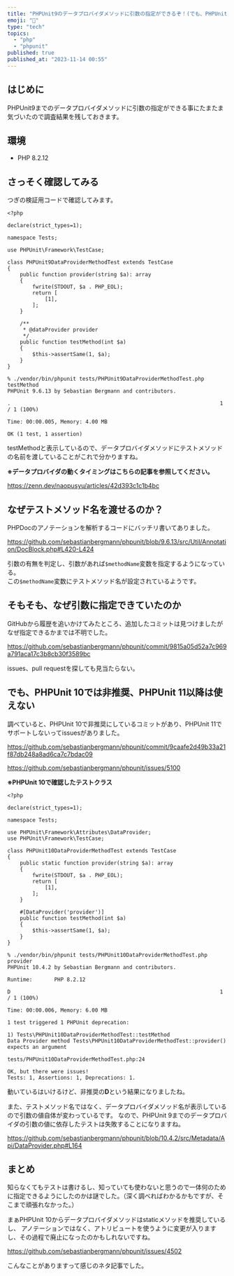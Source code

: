 ```yaml
---
title: "PHPUnit9のデータプロバイダメソッドに引数の指定ができるぞ！(でも、PHPUnit10では非推奨、PHPUnit11以降は使えない)"
emoji: "💨"
type: "tech"
topics:
  - "php"
  - "phpunit"
published: true
published_at: "2023-11-14 00:55"
---
```


## はじめに

PHPUnit9までのデータプロバイダメソッドに引数の指定ができる事にたまたま気づいたので調査結果を残しておきます。

## 環境

- PHP 8.2.12

## さっそく確認してみる

つぎの検証用コードで確認してみます。

```php:PHPUnit9DataProviderMethodTest.php
<?php

declare(strict_types=1);

namespace Tests;

use PHPUnit\Framework\TestCase;

class PHPUnit9DataProviderMethodTest extends TestCase
{
    public function provider(string $a): array
    {
        fwrite(STDOUT, $a . PHP_EOL);
        return [
            [1],
        ];
    }

    /**
     * @dataProvider provider
     */
    public function testMethod(int $a)
    {
        $this->assertSame(1, $a);
    }
}
```

```
% ./vendor/bin/phpunit tests/PHPUnit9DataProviderMethodTest.php
testMethod
PHPUnit 9.6.13 by Sebastian Bergmann and contributors.

.                                                                   1 / 1 (100%)

Time: 00:00.005, Memory: 4.00 MB

OK (1 test, 1 assertion)
```

testMethodと表示しているので、データプロバイダメソッドにテストメソッドの名前を渡していることがこれで分かりますね。

**※データプロバイダの動くタイミングはこちらの記事を参照してください。**

https://zenn.dev/naopusyu/articles/42d393c1c1b4bc

## なぜテストメソッド名を渡せるのか？

PHPDocのアノテーションを解析するコードにバッチリ書いてありました。

https://github.com/sebastianbergmann/phpunit/blob/9.6.13/src/Util/Annotation/DocBlock.php#L420-L424

引数の有無を判定し、引数があれば`$methodName`変数を指定するようになっている。  
この`$methodName`変数にテストメソッド名が設定されているようです。  

## そもそも、なぜ引数に指定できていたのか

GitHubから履歴を追いかけてみたところ、追加したコミットは見つけましたがなぜ指定できるかまでは不明でした。

https://github.com/sebastianbergmann/phpunit/commit/9815a05d52a7c969a791aca17c3b8cb30f3589bc

issues、pull requestを探しても見当たらない。

## でも、PHPUnit 10では非推奨、PHPUnit 11以降は使えない

調べていると、PHPUnit 10で非推奨にしているコミットがあり、PHPUnit 11でサポートしないってissuesがありました。

https://github.com/sebastianbergmann/phpunit/commit/9caafe2d49b33a21f87db248a8ad6ca7c7bdac09

https://github.com/sebastianbergmann/phpunit/issues/5100

**※PHPUnit 10で確認したテストクラス**

```php:PHPUnit10DataProviderMethodTest.php
<?php

declare(strict_types=1);

namespace Tests;

use PHPUnit\Framework\Attributes\DataProvider;
use PHPUnit\Framework\TestCase;

class PHPUnit10DataProviderMethodTest extends TestCase
{
    public static function provider(string $a): array
    {
        fwrite(STDOUT, $a . PHP_EOL);
        return [
            [1],
        ];
    }

    #[DataProvider('provider')]
    public function testMethod(int $a)
    {
        $this->assertSame(1, $a);
    }
}

```

```
% ./vendor/bin/phpunit tests/PHPUnit10DataProviderMethodTest.php
provider
PHPUnit 10.4.2 by Sebastian Bergmann and contributors.

Runtime:       PHP 8.2.12

D                                                                   1 / 1 (100%)

Time: 00:00.006, Memory: 6.00 MB

1 test triggered 1 PHPUnit deprecation:

1) Tests\PHPUnit10DataProviderMethodTest::testMethod
Data Provider method Tests\PHPUnit10DataProviderMethodTest::provider() expects an argument

tests/PHPUnit10DataProviderMethodTest.php:24

OK, but there were issues!
Tests: 1, Assertions: 1, Deprecations: 1.
```

動いているはいけるけど、非推奨の**D**という結果になりましたね。

また、テストメソッド名ではなく、データプロバイダメソッド名が表示しているので引数の値自体が変わっているです。
なので、PHPUnit 9までのデータプロバイダの引数の値に依存したテストは失敗することになりますね。

https://github.com/sebastianbergmann/phpunit/blob/10.4.2/src/Metadata/Api/DataProvider.php#L164

## まとめ

知らなくてもテストは書けるし、知っていても使わないと思うので一体何のために指定できるようにしたのかは謎でした。（深く調べればわかるかもですが、そこまで頑張れなかった。）

まぁPHPUnit 10からデータプロバイダメソッドはstaticメソッドを推奨しているし、
アノテーションではなく、アトリビュートを使うように変更が入りますし、その過程で廃止になったのかもしれないですね。

https://github.com/sebastianbergmann/phpunit/issues/4502

こんなことがありますって感じのネタ記事でした。